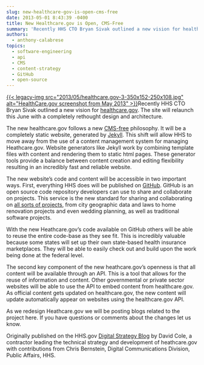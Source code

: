 ```yaml
---
slug: new-healthcare-gov-is-open-cms-free
date: 2013-05-01 8:43:39 -0400
title: New Healthcare.gov is Open, CMS-Free
summary: 'Recently HHS CTO Bryan Sivak outlined a new vision for healthcare.gov. The site will relaunch this June with a completely rethought design and architecture. The new healthcare.gov follows a new CMS-free philosophy. It will be a completely static website, generated by Jekyll. This shift will allow HHS to move away from'
authors:
  - anthony-calabrese
topics:
  - software-engineering
  - api
  - CMS
  - content-strategy
  - GitHub
  - open-source
---
```


[{{< legacy-img src="2013/05/healthcare.gov-3-350x152-250x108.jpg" alt="HealthCare.gov screenshot from May 2013" >}}](https://s3.amazonaws.com/digitalgov/_legacy-img/2013/05/healthcare.gov-3-350x152.jpg)Recently HHS CTO Bryan Sivak outlined a new vision for [healthcare.gov](http://healthcare.gov/). The site will relaunch this June with a completely rethought design and architecture.

The new healthcare.gov follows a new [CMS-free](http://developmentseed.org/blog/2012/07/27/build-cms-free-websites/) philosophy. It will be a completely static website, generated by [Jekyll](https://github.com/mojombo/jekyll#readme). This shift will allow HHS to move away from the use of a content management system for managing Heathcare.gov.  Website generators like Jekyll work by combining template files with content and rendering them to static html pages. These generator tools provide a balance between content creation and editing flexibility resulting in an incredibly fast and reliable website.

The new website’s code and content will be accessible in two important ways. First, everything HHS does will be published on [GitHub](https://github.com/). GitHub is an open source code repository developers can use to share and collaborate on projects. This service is the new standard for sharing and collaborating on [all sorts of projects](http://www.wired.co.uk/news/archive/2013-03/11/github-democracy), from city geographic data and laws to home renovation projects and even wedding planning, as well as traditional software projects.

With the new Heathcare.gov’s code available on GitHub others will be able to reuse the entire code-base as they see fit. This is incredibly valuable because some states will set up their own state-based health insurance marketplaces. They will be able to easily check out and build upon the work being done at the federal level.

The second key component of the new heathcare.gov’s openness is that all content will be available through an API. This is a tool that allows for the reuse of information and content. Other governmental or private sector websites will be able to use the API to embed content from healthcare.gov. As official content gets updated on healthcare.gov, the new content will update automatically appear on websites using the healthcare.gov API.

As we redesign Heathcare.gov we will be posting blogs related to the project here. If you have questions or comments about the changes let us know.

Originally published on the HHS.gov <a href="http://www.hhs.gov/digitalstrategy/blog/2013/04/new-heathcare-open-cms-free.html" target="_blank">Digital Strategy Blog</a> by David Cole, a contractor leading the technical strategy and development of heathcare.gov with contributions from Chris Bernstein, Digital Communications Division, Public Affairs, HHS.
